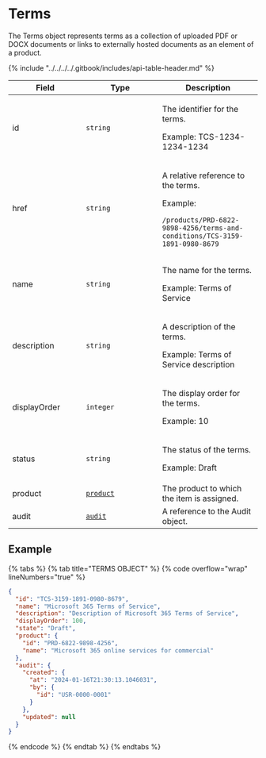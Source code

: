 # Terms

The Terms object represents terms as a collection of uploaded PDF or DOCX documents or links to externally hosted documents as an element of a product.&#x20;

{% include "../../../../.gitbook/includes/api-table-header.md" %}

<table><thead><tr><th width="133">Field</th><th width="138">Type</th><th>Description</th></tr></thead><tbody><tr><td>id</td><td><code>string</code></td><td><p>The identifier for the terms.</p><p>Example: TCS-1234-1234-1234</p></td></tr><tr><td>href</td><td><code>string</code></td><td><p>A relative reference to the terms. </p><p>Example:</p><pre class="language-json"><code class="lang-json">/products/PRD-6822-9898-4256/terms-and-conditions/TCS-3159-1891-0980-8679
</code></pre></td></tr><tr><td>name</td><td><code>string</code></td><td><p>The name for the terms.</p><p>Example: Terms of Service</p></td></tr><tr><td>description</td><td><code>string</code></td><td><p>A description of the terms.</p><p>Example: Terms of Service description</p></td></tr><tr><td>displayOrder</td><td><code>integer</code></td><td><p>The display order for the terms.</p><p>Example: 10</p></td></tr><tr><td>status</td><td><code>string</code></td><td><p>The status of the terms. </p><p>Example: Draft</p></td></tr><tr><td>product</td><td><a href="../product/"><code>product</code></a></td><td>The product to which the item is assigned.</td></tr><tr><td>audit</td><td><a href="../../common-api-objects/audit.md"><code>audit</code></a></td><td>A reference to the Audit object. </td></tr></tbody></table>

## Example

{% tabs %}
{% tab title="TERMS OBJECT" %}
{% code overflow="wrap" lineNumbers="true" %}
```json
{
  "id": "TCS-3159-1891-0980-8679",
  "name": "Microsoft 365 Terms of Service",
  "description": "Description of Microsoft 365 Terms of Service",
  "displayOrder": 100,
  "state": "Draft",
  "product": {
    "id": "PRD-6822-9898-4256",
    "name": "Microsoft 365 online services for commercial"
  },
  "audit": {
    "created": {
      "at": "2024-01-16T21:30:13.1046031",
      "by": {
        "id": "USR-0000-0001"
      }
    },
    "updated": null
  }
}
```
{% endcode %}
{% endtab %}
{% endtabs %}
